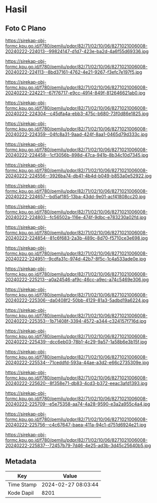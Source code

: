 # Hasil

## Foto C Plano

https://sirekap-obj-formc.kpu.go.id/f780/pemilu/pdpr/82/71/02/10/06/8271021006008-20240222-224013--99824147-d1d7-423e-ba2d-4a6f55d69336.jpg

https://sirekap-obj-formc.kpu.go.id/f780/pemilu/pdpr/82/71/02/10/06/8271021006008-20240222-224113--8bd37161-4762-4e21-9267-f3efc7e197f5.jpg

https://sirekap-obj-formc.kpu.go.id/f780/pemilu/pdpr/82/71/02/10/06/8271021006008-20240222-224221--67f76717-e9cc-4914-849f-812646621ab0.jpg

https://sirekap-obj-formc.kpu.go.id/f780/pemilu/pdpr/82/71/02/10/06/8271021006008-20240222-224304--c45dfa4a-ebb3-475c-b680-73f0d86e1825.jpg

https://sirekap-obj-formc.kpu.go.id/f780/pemilu/pdpr/82/71/02/10/06/8271021006008-20240222-224359--04fc8a31-9aad-424f-8aa1-0465d79d333c.jpg

https://sirekap-obj-formc.kpu.go.id/f780/pemilu/pdpr/82/71/02/10/06/8271021006008-20240222-224458--1cf3056b-898d-47ca-941b-8b34c10d7345.jpg

https://sirekap-obj-formc.kpu.go.id/f780/pemilu/pdpr/82/71/02/10/06/8271021006008-20240222-224556--3926ba74-db41-4b4d-b049-b853a0e52922.jpg

https://sirekap-obj-formc.kpu.go.id/f780/pemilu/pdpr/82/71/02/10/06/8271021006008-20240222-224657--bd5af185-13ba-43dd-9e01-acf41808cc20.jpg

https://sirekap-obj-formc.kpu.go.id/f780/pemilu/pdpr/82/71/02/10/06/8271021006008-20240222-224803--fc56502a-116e-474f-9dbc-e783230a02fd.jpg

https://sirekap-obj-formc.kpu.go.id/f780/pemilu/pdpr/82/71/02/10/06/8271021006008-20240222-224854--81c6f683-2a3b-489c-8d70-f5710ce3e698.jpg

https://sirekap-obj-formc.kpu.go.id/f780/pemilu/pdpr/82/71/02/10/06/8271021006008-20240222-224951--9cdfa31c-974d-42b7-8f5c-1c4a533ade0e.jpg

https://sirekap-obj-formc.kpu.go.id/f780/pemilu/pdpr/82/71/02/10/06/8271021006008-20240222-225213--a0a24546-af9c-46cc-a9ec-a74c5469e306.jpg

https://sirekap-obj-formc.kpu.go.id/f780/pemilu/pdpr/82/71/02/10/06/8271021006008-20240222-225306--da0408f2-50bb-4129-81a3-5adbd19a6224.jpg

https://sirekap-obj-formc.kpu.go.id/f780/pemilu/pdpr/82/71/02/10/06/8271021006008-20240222-225353--1b71408f-3394-4572-a344-c324157f716d.jpg

https://sirekap-obj-formc.kpu.go.id/f780/pemilu/pdpr/82/71/02/10/06/8271021006008-20240222-225439--dcc6eb03-78b1-4c29-9a57-1a58b6e3b15f.jpg

https://sirekap-obj-formc.kpu.go.id/f780/pemilu/pdpr/82/71/02/10/06/8271021006008-20240222-225534--71ceddfd-593a-44ae-a3d2-e66c2735309e.jpg

https://sirekap-obj-formc.kpu.go.id/f780/pemilu/pdpr/82/71/02/10/06/8271021006008-20240222-225620--8f358e71-db83-4cd3-b372-eeac3afd1393.jpg

https://sirekap-obj-formc.kpu.go.id/f780/pemilu/pdpr/82/71/02/10/06/8271021006008-20240222-225709--e5e75358-aa74-4a28-9590-e3a2a955c4a4.jpg

https://sirekap-obj-formc.kpu.go.id/f780/pemilu/pdpr/82/71/02/10/06/8271021006008-20240222-225756--c4c67647-baea-411a-94c1-d751d6924e21.jpg

https://sirekap-obj-formc.kpu.go.id/f780/pemilu/pdpr/82/71/02/10/06/8271021006008-20240222-225837--72457b79-7d46-4e25-ad3b-3d45c25640b5.jpg


## Metadata

| Key        | Value               |
| ---------- | ------------------- |
| Time Stamp | 2024-02-27 08:03:44 |
| Kode Dapil | 8201                |



